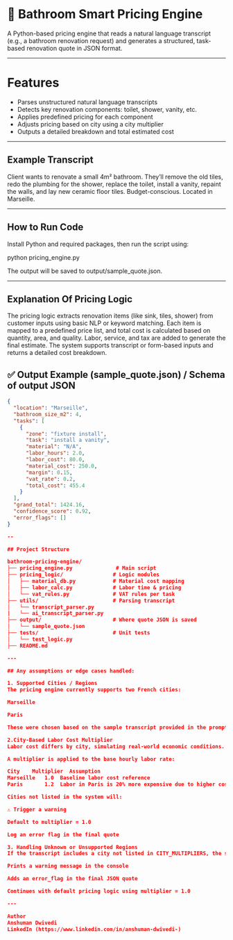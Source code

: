 # 🛁 Bathroom Smart Pricing Engine

A Python-based pricing engine that reads a natural language transcript (e.g., a bathroom renovation request) and generates a structured, task-based renovation quote in JSON format.

---

# Features

- Parses unstructured natural language transcripts
- Detects key renovation components: toilet, shower, vanity, etc.
- Applies predefined pricing for each component
- Adjusts pricing based on city using a city multiplier
- Outputs a detailed breakdown and total estimated cost

---

##  Example Transcript

Client wants to renovate a small 4m² bathroom. They’ll remove the old tiles, redo the plumbing for the shower, replace the toilet, install a vanity, repaint the walls, and lay new ceramic floor tiles. Budget-conscious. Located in Marseille.


--- 

## How to Run Code

Install Python and required packages, then run the script using:

python pricing_engine.py

The output will be saved to output/sample_quote.json.

---

## Explanation Of Pricing Logic

The pricing logic extracts renovation items (like sink, tiles, shower) from customer inputs using basic NLP or keyword matching. Each item is mapped to a predefined price list, and total cost is calculated based on quantity, area, and quality. Labor, service, and tax are added to generate the final estimate. The system supports transcript or form-based inputs and returns a detailed cost breakdown.

## ✅ Output Example (sample_quote.json) / Schema of output JSON

```json
{
  "location": "Marseille",
  "bathroom_size_m2": 4,
  "tasks": [
    {
      "zone": "fixture install",
      "task": "install a vanity",
      "material": "N/A",
      "labor_hours": 2.0,
      "labor_cost": 80.0,
      "material_cost": 250.0,
      "margin": 0.15,
      "vat_rate": 0.2,
      "total_cost": 455.4
    }
  ],
  "grand_total": 1424.16,
  "confidence_score": 0.92,
  "error_flags": []
}

--

## Project Structure

bathroom-pricing-engine/
├── pricing_engine.py              # Main script
├── pricing_logic/                # Logic modules
│   ├── material_db.py            # Material cost mapping
│   ├── labor_calc.py             # Labor time & pricing
│   └── vat_rules.py              # VAT rules per task
├── utils/                        # Parsing transcript
│   └── transcript_parser.py
|   └── ai_transcript_parser.py
├── output/                       # Where quote JSON is saved
│   └── sample_quote.json
├── tests/                        # Unit tests
│   └── test_logic.py
├── README.md

---

## Any assumptions or edge cases handled:

1. Supported Cities / Regions
The pricing engine currently supports two French cities:

Marseille

Paris

These were chosen based on the sample transcript provided in the prompt, which mentioned Marseille, and an additional common city (Paris) to simulate regional variation.

2.City-Based Labor Cost Multiplier
Labor cost differs by city, simulating real-world economic conditions.

A multiplier is applied to the base hourly labor rate:

City	Multiplier	Assumption
Marseille	1.0	 Baseline labor cost reference
Paris	    1.2	 Labor in Paris is 20% more expensive due to higher cost of living

Cities not listed in the system will:

⚠️ Trigger a warning

Default to multiplier = 1.0

Log an error flag in the final quote

3. Handling Unknown or Unsupported Regions
If the transcript includes a city not listed in CITY_MULTIPLIERS, the system:

Prints a warning message in the console

Adds an error_flag in the final JSON quote

Continues with default pricing logic using multiplier = 1.0

---

Author
Anshuman Dwivedi  
LinkedIn (https://www.linkedin.com/in/anshuman-dwivedi-)
